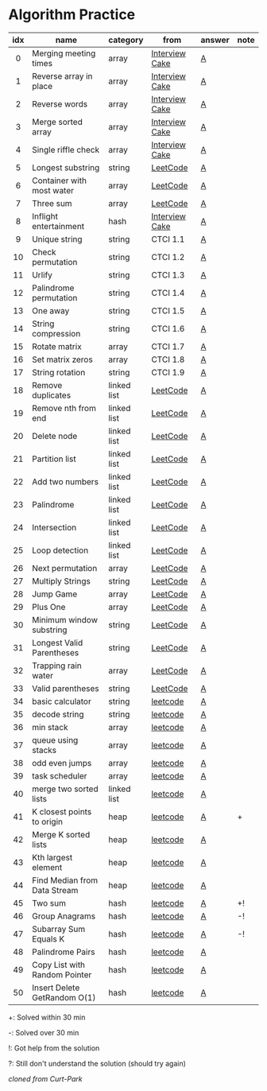 # Algorithm Practice


| idx | name                  | category | from | answer | note |
|:---:|-----------------------|----------|------|--------|------|
| 0   | Merging meeting times | array | [Interview Cake](https://www.interviewcake.com/question/python3/merging-ranges?course=fc1&section=array-and-string-manipulation) | [A](array/merge_meeting_times.py) |   |
| 1   | Reverse array in place| array | [Interview Cake](https://www.interviewcake.com/question/python3/reverse-string-in-place?course=fc1&section=array-and-string-manipulation) | [A](array/reverse_array.py) |   |
| 2   | Reverse words | array | [Interview Cake](https://www.interviewcake.com/question/python3/reverse-words?course=fc1&section=array-and-string-manipulation) | [A](array/reverse_words.py) |   |
| 3   | Merge sorted array | array | [Interview Cake](https://www.interviewcake.com/question/python3/merge-sorted-arrays?course=fc1&section=array-and-string-manipulation) | [A](array/merge_sorted_array.py) |   |
| 4   | Single riffle check | array | [Interview Cake](https://www.interviewcake.com/question/python3/single-riffle-check?course=fc1&section=array-and-string-manipulation) | [A](array/single_riffle_check.py) |   |
| 5   | Longest substring | string | [LeetCode](https://leetcode.com/problems/longest-substring-without-repeating-characters/) | [A](string/longest_substring.py) |   |
| 6   | Container with most water | array | [LeetCode](https://leetcode.com/problems/container-with-most-water/) | [A](array/container_with_most_water.py) |   |
| 7   | Three sum | array | [LeetCode](https://leetcode.com/problems/3sum/) | [A](array/three_sum.py) |   |
| 8   | Inflight entertainment | hash | [Interview Cake](https://www.interviewcake.com/question/python3/inflight-entertainment?course=fc1&section=hashing-and-hash-tables) | [A](hash/inflight_entertainment.py) |   |
| 9   | Unique string | string | CTCI 1.1 | [A](string/unique_string.py) |   |
| 10  | Check permutation | string | CTCI 1.2 | [A](string/check_permutation.py) |   |
| 11  | Urlify | string | CTCI 1.3 | [A](string/urlify.py) |   |
| 12  | Palindrome permutation | string | CTCI 1.4 | [A](string/palindrome_permutation.py) |   |
| 13  | One away | string | CTCI 1.5 | [A](string/one_away.py) |   |
| 14  | String compression | string | CTCI 1.6 | [A](string/string_compression.py) |   |
| 15  | Rotate matrix | array | CTCI 1.7 | [A](array/rotate_matrix.py) |   |
| 16  | Set matrix zeros | array | CTCI 1.8 | [A](array/set_matrix_zeros.py) |   |
| 17  | String rotation | string | CTCI 1.9 | [A](string/string_rotation.py) |   |
| 18  | Remove duplicates | linked list | [LeetCode](https://leetcode.com/problems/remove-duplicates-from-sorted-list-ii/) | [A](linked_list/remove_duplicates.py) |   |
| 19  | Remove nth from end | linked list | [LeetCode](https://leetcode.com/problems/remove-nth-node-from-end-of-list/) | [A](linked_list/remove_nth_from_end.py) |   |
| 20  | Delete node | linked list | [LeetCode](https://leetcode.com/problems/delete-node-in-a-linked-list/description/) | [A](linked_list/delete_node.py) |   |
| 21  | Partition list | linked list | [LeetCode](https://leetcode.com/partition-list/description/) | [A](linked_list/partition_list.py) |   |
| 22  | Add two numbers | linked list | [LeetCode](https://leetcode.com/problems/add-two-numbers/) | [A](linked_list/add_two_num.py) |   |
| 23  | Palindrome | linked list | [LeetCode](https://leetcode.com/problems/palindrome-linked-list/) | [A](linked_list/palindrome.py) |   |
| 24  | Intersection | linked list | [LeetCode](https://leetcode.com/problems/intersection-of-two-linked-lists/) | [A](linked_list/intersection.py) |   |
| 25  | Loop detection | linked list | [LeetCode](https://leetcode.com/problems/linked-list-cycle/) | [A](linked_list/loop_detection.py) |   |
| 26  | Next permutation | array | [LeetCode](https://leetcode.com/problems/next-permutation/) | [A](array/next_permutation.py) |   |
| 27  | Multiply Strings | string | [LeetCode](https://leetcode.com/problems/multiply-strings/) | [A](string/multiply_string.py) |   |
| 28  | Jump Game | array | [LeetCode](https://leetcode.com/problems/jump-game/) | [A](array/jump_game.py) |  |
| 29  | Plus One | array | [LeetCode](https://leetcode.com/problems/plus-one/) | [A](array/plus_one.py) |   |
| 30  | Minimum window substring | string | [LeetCode](https://leetcode.com/problems/minimum-window-substring/) | [A](string/min_window_substring.py) |   |
| 31  | Longest Valid Parentheses | string | [LeetCode](https://leetcode.com/problems/longest-valid-parentheses/) | [A](string/longest_valid_parentheses.py) |   |
| 32  | Trapping rain water | array | [LeetCode](https://leetcode.com/problems/trapping-rain-water/) | [A](array/trapping_rain_water.py) |   |
| 33  | Valid parentheses | string | [LeetCode](https://leetcode.com/problems/valid-parentheses/) | [A](string/valid_parentheses.py) |   |
| 34  | basic calculator | string | [leetcode](https://leetcode.com/problems/basic-calculator/) | [A](string/basic_calculator.py) |   |
| 35  | decode string | string | [leetcode](https://leetcode.com/problems/decode-string/) | [A](string/decode_string.py) |   |
| 36  | min stack | array | [leetcode](https://leetcode.com/problems/min-stack/) | [A](array/min_stack.py) |   |
| 37  | queue using stacks | array | [leetcode](https://leetcode.com/problems/implement-queue-using-stacks/) | [A](array/queue_using_stacks.py) |   |
| 38  | odd even jumps | array | [leetcode](https://leetcode.com/problems/odd-even-jump/) | [A](array/odd_even_jump.py) |   |
| 39  | task scheduler | array | [leetcode](https://leetcode.com/problems/task-scheduler/) | [A](array/task_scheduler.py) |   |
| 40  | merge two sorted lists | linked list | [leetcode](https://leetcode.com/problems/merge-two-sorted-lists/) | [A](linked_list/merge_two_sorted_lists.py) |   |
| 41  | K closest points to origin | heap | [leetcode](https://leetcode.com/problems/k-closest-points-to-origin/) | [A](https://github.com/DLOHai/Algorithm/blob/master/CPPS/k_closest_points_to_origin.py) | + |
| 42  | Merge K sorted lists | heap | [leetcode](https://leetcode.com/problems/merge-k-sorted-lists/) | [A](heap/merge_k_sorted_lists.py) |   |
| 43  | Kth largest element | heap | [leetcode](https://leetcode.com/problems/kth-largest-element-in-an-array/) | [A](heap/kth_largest_element.py) |   |
| 44  | Find Median from Data Stream | heap | [leetcode](https://leetcode.com/problems/kth-largest-element-in-an-array/) | [A](heap/find_median_from_data_stream.py) |   |
| 45  | Two sum | hash | [leetcode](https://leetcode.com/problems/two-sum/) | [A](https://github.com/DLOHai/Algorithm/blob/master/CPPS/Two_Sum.py) | +! |
| 46  | Group Anagrams | hash | [leetcode](https://leetcode.com/problems/group-anagrams/) | [A](https://github.com/DLOHai/Algorithm/blob/master/CPPS/group_anagrams.py) | -!  |
| 47  | Subarray Sum Equals K | hash | [leetcode](https://leetcode.com/problems/subarray-sum-equals-k/) | [A](https://github.com/DLOHai/Algorithm/blob/master/CPPS/subarray-sum-equals-k.py) | -! |
| 48  | Palindrome Pairs | hash | [leetcode](https://leetcode.com/problems/palindrome-pairs/) | [A](hash/palindrome_pairs.py) |   |
| 49  | Copy List with Random Pointer | hash | [leetcode](https://leetcode.com/problems/copy-list-with-random-pointer/) | [A](hash/copy_list_with_random_pointer.py) |   |
| 50  | Insert Delete GetRandom O(1) | hash | [leetcode](https://leetcode.com/problems/insert-delete-getrandom-o1/) | [A](hash/insert_delete_get_random.py) |  |



+: Solved within 30 min

-: Solved over 30 min

!: Got help from the solution

?: Still don't understand the solution (should try again)

_cloned from Curt-Park_
